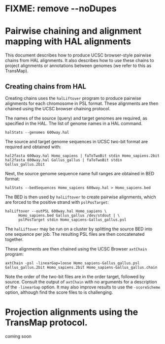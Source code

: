 # FIXME: remove --noDupes

# Pairwise chaining and alignment mapping with HAL alignments

This document describes how to produce UCSC browser-style pairwise chains from HAL alignments.  It also describes how to use these chains to project alignments or annotations between genomes (we refer to this as TransMap).

##  Creating chains from HAL

Creating chains uses the `halLiftover` program to produce pairwise alignments for each chromosome in PSL format.  These alignments are then chained using the UCSC browser chaining protocol.

The names of the source (query) and target genomes are required, as specified in the HAL. The list of genome names in a HAL command.

```
halStats --genomes 600way.hal
```

The source and target genome sequences in UCSC two-bit format are required and obtained with:

```
hal2fasta 600way.hal Homo_sapiens | faToTwoBit stdin Homo_sapiens.2bit
hal2fasta 600way.hal Gallus_gallus | faToTwoBit stdin Gallus_gallus.2bit
```

Next, the source genome sequence name full ranges are  obtained in BED format:

```
halStats --bedSequences Homo_sapiens 600way.hal > Homo_sapiens.bed
```

The BED is then used by ``halLiftover`` to create pairwise alignments,
which are forced to the positive strand with `pslPosTarget`:

```
halLiftover --outPSL 600way.hal Homo_sapiens \
      Homo_sapiens.bed Gallus_gallus /dev/stdout | \
      pslPosTarget stdin Homo_sapiens-Gallus_gallus.psl
```

The `halLiftover` may be run on a cluster by splitting the source BED into one sequence per job.  The resulting PSL files are then concatenated together.

These alignments are then chained using the UCSC Browser `axtChain` program:

```
axtChain -psl -linearGap=loose Homo_sapiens-Gallus_gallus.psl Gallus_gallus.2bit Homo_sapiens.2bit Homo_sapiens-Gallus_gallus.chain
```

Note the order of the two-bit files are in the order target, followed by source.  Consult the output of `axtChain` with no arguments for a description of the `-linearGap` option. It may also improve results to use the `-scoreScheme` option, although find the score files to is challenging.

# Projection alignments using the TransMap protocol.

coming soon
